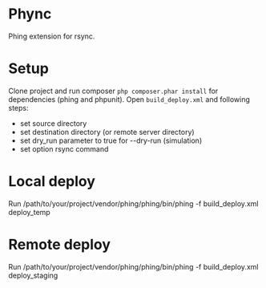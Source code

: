 Phync
=====

Phing extension for rsync.

Setup
=====

Clone project and run composer ```php composer.phar install``` for dependencies (phing and phpunit).
Open ```build_deploy.xml``` and following steps:

* set source directory
* set destination directory (or remote server directory)
* set dry_run parameter to true for --dry-run (simulation)
* set option rsync command


Local deploy
============
Run /path/to/your/project/vendor/phing/phing/bin/phing -f  build_deploy.xml deploy_temp  

Remote deploy
=============
Run /path/to/your/project/vendor/phing/phing/bin/phing -f  build_deploy.xml deploy_staging  